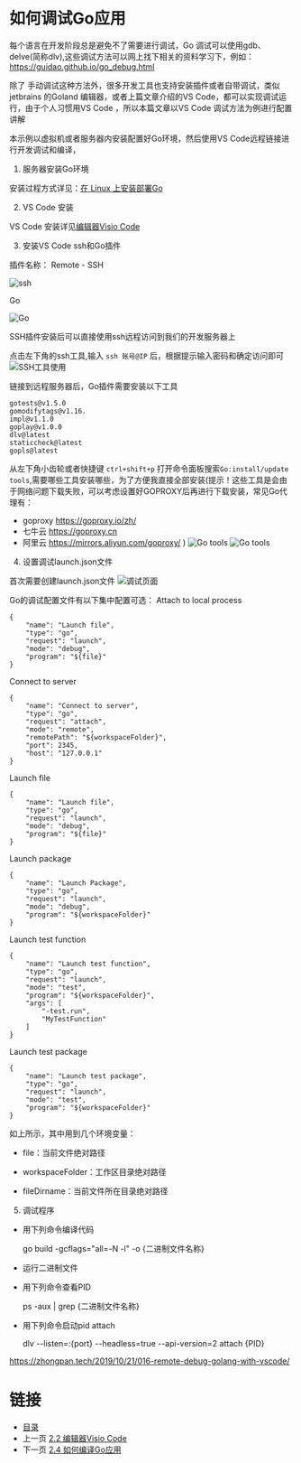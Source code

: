 # 如何调试Go应用

每个语言在开发阶段总是避免不了需要进行调试，Go 调试可以使用gdb、delve(简称dlv),这些调试方法可以网上找下相关的资料学习下，例如：https://guidao.github.io/go_debug.html

除了 手动调试这种方法外，很多开发工具也支持安装插件或者自带调试，类似jetbrains 的Goland 编辑器，或者上篇文章介绍的VS Code，都可以实现调试运行，由于个人习惯用VS Code ，所以本篇文章以VS Code 调试方法为例进行配置讲解

本示例以虚拟机或者服务器内安装配置好Go环境，然后使用VS Code远程链接进行开发调试和编译，

1. 服务器安装Go环境

安装过程方式详见：[在 Linux 上安装部署Go](1-4.md)

2. VS Code 安装

VS Code 安装详见[编辑器Visio Code](2-2.md)

3. 安装VS Code ssh和Go插件

插件名称：
Remote - SSH

![ssh](./imgages/2/2-3-1.png)

Go

![Go](./imgages/2/2-3-2.png)

SSH插件安装后可以直接使用ssh远程访问到我们的开发服务器上

点击左下角的ssh工具,输入 `` ssh 账号@IP `` 后，根据提示输入密码和确定访问即可 
![SSH工具使用](./imgages/2/2-3-3.png)

链接到远程服务器后，Go插件需要安装以下工具
```
gotests@v1.5.0
gomodifytags@v1.16.
impl@v1.1.0
goplay@v1.0.0
dlv@latest
staticcheck@latest
gopls@latest
```
从左下角小齿轮或者快捷键 `ctrl+shift+p` 打开命令面板搜索`Go:install/update tools`,需要哪些工具安装哪些，为了方便我直接全部安装(提示！这些工具是会由于网络问题下载失败，可以考虑设置好GOPROXY后再进行下载安装，常见Go代理有：
* goproxy
https://goproxy.io/zh/
* 七牛云
https://goproxy.cn
* 阿里云
https://mirrors.aliyun.com/goproxy/
)
![Go tools](./imgages/2/2-3-4.png)
![Go tools](./imgages/2/2-3-5.png)

4. 设置调试launch.json文件

首次需要创建launch.json文件
![调试页面](./imgages/2/2-3-6.png)

Go的调试配置文件有以下集中配置可选：
Attach to local process
```
{
    "name": "Launch file",
    "type": "go",
    "request": "launch",
    "mode": "debug",
    "program": "${file}"
}
```
Connect to server
```
{
    "name": "Connect to server",
    "type": "go",
    "request": "attach",
    "mode": "remote",
    "remotePath": "${workspaceFolder}",
    "port": 2345,
    "host": "127.0.0.1"
}
```
Launch file
```
{
    "name": "Launch file",
    "type": "go",
    "request": "launch",
    "mode": "debug",
    "program": "${file}"
}
```
Launch package
```
{
    "name": "Launch Package",
    "type": "go",
    "request": "launch",
    "mode": "debug",
    "program": "${workspaceFolder}"
}
```
Launch test function
```
{
    "name": "Launch test function",
    "type": "go",
    "request": "launch",
    "mode": "test",
    "program": "${workspaceFolder}",
    "args": [
        "-test.run",
        "MyTestFunction"
    ]
}
```
Launch test package
```
{
    "name": "Launch test package",
    "type": "go",
    "request": "launch",
    "mode": "test",
    "program": "${workspaceFolder}"
}
```
如上所示，其中用到几个环境变量：

- file：当前文件绝对路径

- workspaceFolder：工作区目录绝对路径

- fileDirname：当前文件所在目录绝对路径


5. 调试程序
- 用下列命令编译代码

    go build -gcflags="all=-N -l" -o {二进制文件名称}

- 运行二进制文件

- 用下列命令查看PID

    ps -aux | grep {二进制文件名称}

- 用下列命令启动pid attach

    dlv --listen=:{port} --headless=true --api-version=2 attach {PID}



https://zhongpan.tech/2019/10/21/016-remote-debug-golang-with-vscode/







# 链接
* [目录](./directory.md)
* 上一页 [2.2 编辑器Visio Code](2-2.md)
* 下一页 [2.4 如何编译Go应用](2-4.md)